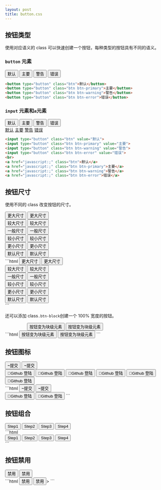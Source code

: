 ```yaml
---
layout: post
title: button.css
---
```


## 按钮类型

使用对应语义的 class 可以快速创建一个按钮，每种类型的按钮具有不同的语义。

### ```button``` 元素

<div class="type-demo">
    <button type="button" class="btn">默认</button>
    <button type="button" class="btn btn-primary">主要</button>
    <button type="button" class="btn btn-warning">警告</button>
    <button type="button" class="btn btn-error">错误</button>
</div>

```html
<button type="button" class="btn">默认</button>
<button type="button" class="btn btn-primary">主要</button>
<button type="button" class="btn btn-warning">警告</button>
<button type="button" class="btn btn-error">错误</button>
```


### ```input``` 元素和```a```元素

<div class="type-demo">
    <input type="button" class="btn" value="默认">
    <input type="button" class="btn btn-primary" value="主要">
    <input type="button" class="btn btn-warning" value="警告">
    <input type="button" class="btn btn-error" value="错误">
    <br>
    <a href="javascript:;" class="btn">默认</a>
    <a href="javascript:;" class="btn btn-primary">主要</a>
    <a href="javascript:;" class="btn btn-warning">警告</a>
    <a href="javascript:;" class="btn btn-error">错误</a>
</div>

```html
<input type="button" class="btn" value="默认">
<input type="button" class="btn btn-primary" value="主要">
<input type="button" class="btn btn-warning" value="警告">
<input type="button" class="btn btn-error" value="错误">
<br>
<a href="javascript:;" class="btn">默认</a>
<a href="javascript:;" class="btn btn-primary">主要</a>
<a href="javascript:;" class="btn btn-warning">警告</a>
<a href="javascript:;" class="btn btn-error">错误</a>
```

## 按钮尺寸

使用不同的 class 改变按钮的尺寸。

<div class="type-demo">
    <button type="button" class="btn btn-xlarge">更大尺寸</button>
    <button type="button" class="btn btn-xlarge btn-primary">更大尺寸</button>
    <br>
    <button type="button" class="btn btn-large">较大尺寸</button>
    <button type="button" class="btn btn-large btn-primary">较大尺寸</button>
    <br>
    <button type="button" class="btn btn-medium">一般尺寸</button>
    <button type="button" class="btn btn-medium btn-primary">一般尺寸</button>
    <br>
    <button type="button" class="btn btn-small">较小尺寸</button>
    <button type="button" class="btn btn-small btn-primary ">较小尺寸</button>
    <br>
    <button type="button" class="btn btn-xsmall">更小尺寸</button>
    <button type="button" class="btn btn-xsmall btn-primary ">更小尺寸</button>
    <br>
    <button type="button" class="btn">默认尺寸</button>
    <button type="button" class="btn btn-primary ">默认尺寸</button>
    <br>
</div>
```html
<button type="button" class="btn btn-xlarge">更大尺寸</button>
<button type="button" class="btn btn-xlarge btn-primary">更大尺寸</button>
<br>
<button type="button" class="btn btn-large">较大尺寸</button>
<button type="button" class="btn btn-large btn-primary">较大尺寸</button>
<br>
<button type="button" class="btn btn-medium">一般尺寸</button>
<button type="button" class="btn btn-medium btn-primary">一般尺寸</button>
<br>
<button type="button" class="btn btn-small">较小尺寸</button>
<button type="button" class="btn btn-small btn-primary ">较小尺寸</button>
<br>
<button type="button" class="btn btn-xsmall">更小尺寸</button>
<button type="button" class="btn btn-xsmall btn-primary ">更小尺寸</button>
<br>
<button type="button" class="btn">默认尺寸</button>
<button type="button" class="btn btn-primary ">默认尺寸</button>
<br>
```

还可以添加 class```.btn-block```创建一个 100% 宽度的按钮。

<div class="type-demo">
    <div class="well" style="width: 360px; margin: auto;">
        <button type="button" class="btn btn-block btn-large">按钮变为块级元素</button>
        <button type="button" class="btn btn-block btn-large btn-primary">按钮变为块级元素</button>
    </div>
</div>
```html
<button type="button" class="btn btn-block btn-large">按钮变为块级元素</button>
<button type="button" class="btn btn-block btn-large btn-primary">按钮变为块级元素</button>
```

## 按钮图标
<div class="type-demo">
<button class="btn btn-large"><b class="iconfont">&#126;</b>提交</button>
<button class="btn btn-large btn-primary"><b class="iconfont">&#126;</b>提交</button>
<br>
<button class="btn"><b class="iconfont">&#61464;</b>Github 登陆</button>
<button class="btn btn-xsmall"><b class="iconfont">&#61464;</b>Github 登陆</button>
<button class="btn btn-small"><b class="iconfont">&#61464;</b>Github 登陆</button>
<button class="btn btn-medium"><b class="iconfont">&#61464;</b>Github 登陆</button>
<button class="btn btn-large btn-primary"><b class="iconfont">&#61464;</b>Github 登陆</button>
<button class="btn btn-xlarge btn-primary"><b class="iconfont">&#61464;</b>Github 登陆</button>
</div>
```html
<button class="btn btn-large"><b class="iconfont">&#126;</b>提交</button>
<button class="btn btn-large btn-primary"><b class="iconfont">&#126;</b>提交</button>
<br>
<button class="btn"><b class="iconfont">&#61464;</b>Github 登陆</button>
<button class="btn btn-large btn-primary"><b class="iconfont">&#61464;</b>Github 登陆</button>
```


## 按钮组合
<div class="type demo">
    <div class="btn-group">
      <button class="btn btn-medium">Step1</button>
      <button class="btn btn-medium">Step2</button>
      <button class="btn btn-medium">Step3</button>
      <button class="btn btn-medium">Step4</button>
    </div>
</div>
```html
<div class="btn-group">
    <button class="btn btn-medium">Step1</button>
    <button class="btn btn-medium">Step2</button>
    <button class="btn btn-medium">Step3</button>
    <button class="btn btn-medium">Step4</button>
</div>
```

## 按钮禁用
<div class="demo">
    <button class="btn btn-disabled">禁用</button>
    <button class="btn btn-disabled btn-primary">禁用</button>
</div>
```html
<button class="btn btn-disabled">禁用</button>
<button class="btn btn-disabled btn-primary">禁用</button>>
```




